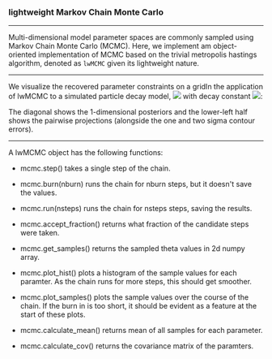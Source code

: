 ### lightweight Markov Chain Monte Carlo

---

Multi-dimensional model parameter spaces are commonly sampled using Markov Chain Monte Carlo (MCMC).
Here, we implement am object-oriented implementation of MCMC based on the
trivial metropolis hastings algorithm, denoted as `lwMCMC` given its lightweight nature. 

---

We visualize the recovered parameter constraints on a gridIn the application of lwMCMC to a simulated particle decay model,
<img src="https://render.githubusercontent.com/render/math?math=\R(t) = A + B e^{-\lambda t}"> with 
decay constant <img src="https://render.githubusercontent.com/render/math?math=\lambda">:

The diagonal shows the 1-dimensional posteriors and the lower-left half
shows the pairwise projections (alongside the one and two sigma contour errors). 

---

A lwMCMC object has the following functions:
        
* mcmc.step() takes a single step of the chain.

* mcmc.burn(nburn) runs the chain for nburn steps, but it doesn't save
            the values.

* mcmc.run(nsteps) runs the chain for nsteps steps, saving the results.

* mcmc.accept_fraction() returns what fraction of the candidate steps
            were taken.

* mcmc.get_samples() returns the sampled theta values in 2d numpy array.
* mcmc.plot_hist() plots a histogram of the sample values for each
            paramter.  As the chain runs for more steps, this should get
            smoother.
        
* mcmc.plot_samples() plots the sample values over the course of the 
            chain.  If the burn in is too short, it should be evident as a
            feature at the start of these plots.
    
* mcmc.calculate_mean() returns mean of all samples for each parameter.
* mcmc.calculate_cov() returns the covariance matrix of the paramters.
